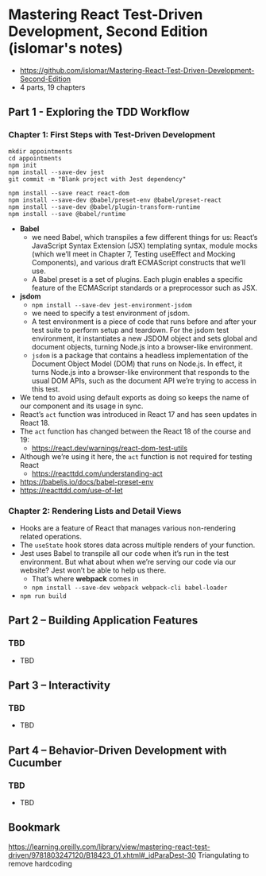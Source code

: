 # Mastering React Test-Driven Development, Second Edition (islomar's notes)

- https://github.com/islomar/Mastering-React-Test-Driven-Development-Second-Edition
- 4 parts, 19 chapters

## Part 1 - Exploring the TDD Workflow

### Chapter 1: First Steps with Test-Driven Development

```
mkdir appointments
cd appointments
npm init
npm install --save-dev jest
git commit -m "Blank project with Jest dependency"

npm install --save react react-dom
npm install --save-dev @babel/preset-env @babel/preset-react
npm install --save-dev @babel/plugin-transform-runtime
npm install --save @babel/runtime
```

- **Babel**
    - we need Babel, which transpiles a few different things for us: React’s JavaScript Syntax Extension (JSX)
      templating syntax, module mocks (which we’ll meet in Chapter 7, Testing useEffect and Mocking Components), and
      various draft ECMAScript constructs that we’ll use.
    - A Babel preset is a set of plugins. Each plugin enables a specific feature of the ECMAScript standards or a
      preprocessor such as JSX.
- **jsdom**
    - `npm install --save-dev jest-environment-jsdom`
    - we need to specify a test environment of jsdom.
    - A test environment is a piece of code that runs before and after your test suite to perform setup and teardown.
      For the jsdom test environment, it instantiates a new JSDOM object and sets global and document objects, turning
      Node.js into a browser-like environment.
    - `jsdom` is a package that contains a headless implementation of the Document Object Model (DOM) that runs on
      Node.js. In effect, it turns Node.js into a browser-like environment that responds to the usual DOM APIs, such as
      the document API we’re trying to access in this test.
- We tend to avoid using default exports as doing so keeps the name of our component and its usage in sync.
- React’s `act` function was introduced in React 17 and has seen updates in React 18.
- The `act` function has changed between the React 18 of the course and 19:
    - https://react.dev/warnings/react-dom-test-utils
- Although we’re using it here, the `act` function is not required for testing React
    - https://reacttdd.com/understanding-act
- https://babeljs.io/docs/babel-preset-env
- https://reacttdd.com/use-of-let

### Chapter 2: Rendering Lists and Detail Views

- Hooks are a feature of React that manages various non-rendering related operations.
- The `useState` hook stores data across multiple renders of your function.
- Jest uses Babel to transpile all our code when it’s run in the test environment. But what about when we’re serving our
  code via our website? Jest won’t be able to help us there.
    - That’s where **webpack** comes in
    - `npm install --save-dev webpack webpack-cli babel-loader`
- `npm run build`

## Part 2 – Building Application Features

### TBD

- TBD

## Part 3 – Interactivity

### TBD

- TBD

## Part 4 – Behavior-Driven Development with Cucumber

### TBD

- TBD

## Bookmark

https://learning.oreilly.com/library/view/mastering-react-test-driven/9781803247120/B18423_01.xhtml#_idParaDest-30
Triangulating to remove hardcoding
